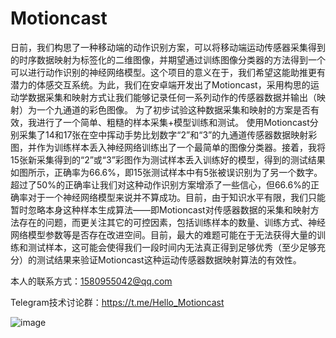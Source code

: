 # Motioncast
日前，我们构思了一种移动端的动作识别方案，可以将移动端运动传感器采集得到的时序数据映射为标签化的二维图像，并期望通过训练图像分类器的方法得到一个可以进行动作识别的神经网络模型。这个项目的意义在于，我们希望这能助推更有潜力的体感交互系统。为此，我们在安卓端开发出了Motioncast，采用构思的运动学数据采集和映射方式让我们能够记录任何一系列动作的传感器数据并输出（映射）为一个九通道的彩色图像。  为了初步试验这种数据采集和映射的方案是否有效，我进行了一个简单、粗糙的样本采集+模型训练和测试。  使用Motioncast分别采集了14和17张在空中挥动手势比划数字“2”和“3”的九通道传感器数据映射彩图，并作为训练样本丢入神经网络训练出了一个最简单的图像分类器。接着，我将15张新采集得到的“2”或“3”彩图作为测试样本丢入训练好的模型，得到的测试结果如图所示，正确率为66.6%，即15张测试样本中有5张被误识别为了另一个数字。  超过了50%的正确率让我们对这种动作识别方案增添了一些信心，但66.6%的正确率对于一个神经网络模型来说并不算成功。目前，由于知识水平有限，我们只能暂时忽略本身这种样本生成算法——即Motioncast对传感器数据的采集和映射方法存在的问题，而更关注其它的可控因素，包括训练样本的数量、训练方式、神经网络模型参数等是否存在改进空间。目前，最大的难题可能在于无法获得大量的训练和测试样本，这可能会使得我们一段时间内无法真正得到足够优秀（至少足够充分）的测试结果来验证Motioncast这种运动传感器数据映射算法的有效性。

本人的联系方式：1580955042@qq.com

Telegram技术讨论群：https://t.me/Hello_Motioncast

![image](https://user-images.githubusercontent.com/20149275/117971091-05c39900-b35c-11eb-8f04-69ad9465c26b.png)
